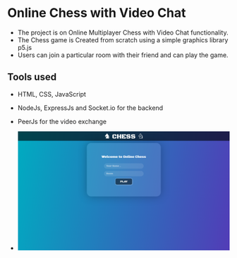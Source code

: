 
# Online Chess with Video Chat

- The project is on Online Multiplayer Chess with Video Chat functionality.
- The Chess game is Created from scratch using a simple graphics library p5.js
- Users can join a particular room with their friend and can play the game.

## Tools used
- HTML, CSS, JavaScript
- NodeJs, ExpressJs and Socket.io for the backend
- PeerJs for the video exchange

- ![Images](https://github.com/arijit200/online-chess-with-video-chat/blob/master/Screenshot%20(41).png)
